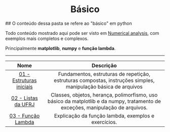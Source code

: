 <h1 style="text-align: center;">
    Básico
</h1>
## O conteúdo dessa pasta se refere ao "básico" em python

Todo conteúdo mostrado aqui pode ser visto em [Numerical analysis](link), com exemplos mais completos e complexos.

Principalmente **matplotlib**, **numpy** e **função lambda**.

----

Nome | Descrição
:---------: | :------:
[01 - Estruturas iniciais](youtube.com)| Fundamentos, estruturas de repetição, estruturas compostas, instruções simples, manipulação básica de arquivos
[02 - Listas da UFRJ](youtube.com)| Classes, objetos, herança, polimorfismo, uso básico da matplotlib e da numpy, tratamento de exceções, manipulação de arquivos.
[03 - Função Lambda](youtube.com)| Explicação da função lambda, exemplos e exercícios.
